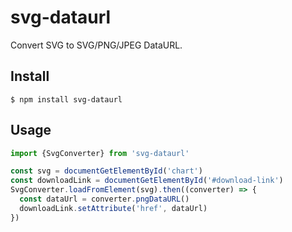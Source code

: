 # svg-dataurl
Convert SVG to SVG/PNG/JPEG DataURL.

## Install

```console
$ npm install svg-dataurl
```

## Usage

```javascript
import {SvgConverter} from 'svg-dataurl'

const svg = documentGetElementById('chart')
const downloadLink = documentGetElementById('#download-link')
SvgConverter.loadFromElement(svg).then((converter) => {
  const dataUrl = converter.pngDataURL()
  downloadLink.setAttribute('href', dataUrl)
})
```
